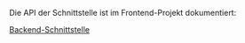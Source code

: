 Die API der Schnittstelle ist im Frontend-Projekt dokumentiert:

 [Backend-Schnittstelle](../../../../feedbacktool-levelup-frontend/tree/develop/doc/Backend-Schnittstelle) 